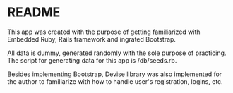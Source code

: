 # README

This app was created with the purpose of getting familiarized with Embedded Ruby, Rails framework and ingrated Bootstrap.

All data is dummy, generated randomly with the sole purpose of practicing. The script for generating data for this app is /db/seeds.rb.

Besides implementing Bootstrap, Devise library was also implemented for the author to familiarize with how to handle user's registration, logins, etc.
